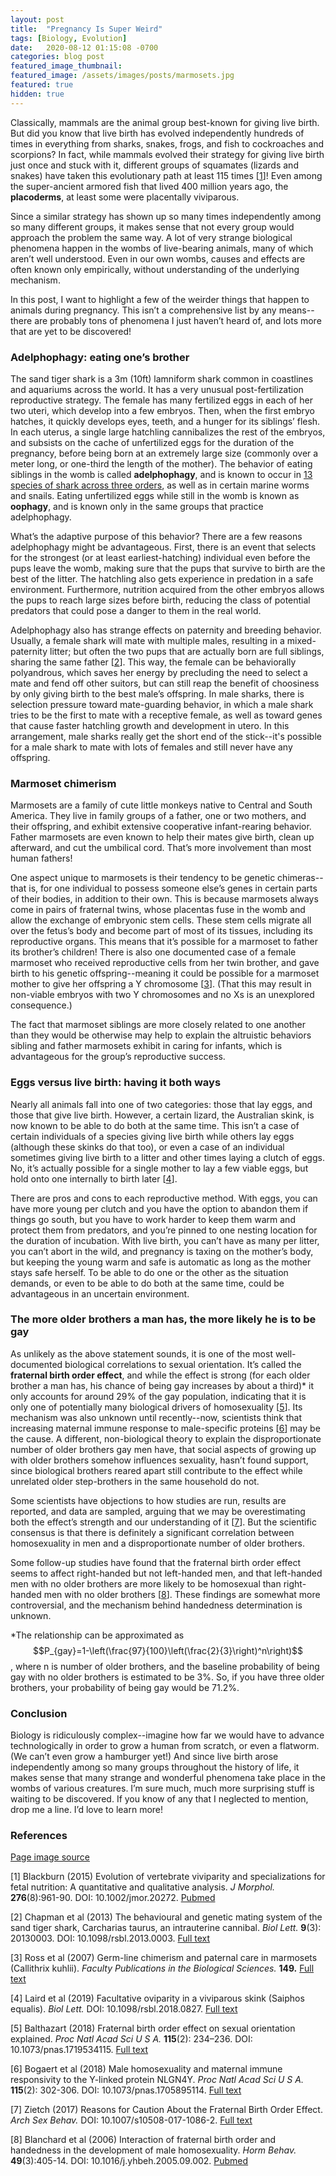 ```yaml
---
layout: post
title:  "Pregnancy Is Super Weird"
tags: [Biology, Evolution]
date:   2020-08-12 01:15:08 -0700
categories: blog post
featured_image_thumbnail:
featured_image: /assets/images/posts/marmosets.jpg
featured: true
hidden: true
---
```


Classically, mammals are the animal group best-known for giving live birth.  But did you know that live birth has evolved independently hundreds of times in everything from sharks, snakes, frogs, and fish to cockroaches and scorpions?  In fact, while mammals evolved their strategy for giving live birth just once and stuck with it, different groups of squamates (lizards and snakes) have taken this evolutionary path at least 115 times [[1](https://pubmed.ncbi.nlm.nih.gov/24652663/)]!  Even among the super-ancient armored fish that lived 400 million years ago, the **placoderms**, at least some were placentally viviparous.

Since a similar strategy has shown up so many times independently among so many different groups, it makes sense that not every group would approach the problem the same way.  A lot of very strange biological phenomena happen in the wombs of live-bearing animals, many of which aren’t well understood.  Even in our own wombs, causes and effects are often known only empirically, without understanding of the underlying mechanism.

In this post, I want to highlight a few of the weirder things that happen to animals during pregnancy.  This isn’t a comprehensive list by any means--there are probably tons of phenomena I just haven’t heard of, and lots more that are yet to be discovered!

### Adelphophagy: eating one’s brother

The sand tiger shark is a 3m (10ft) lamniform shark common in coastlines and aquariums across the world.  It has a very unusual post-fertilization reproductive strategy.  The female has many fertilized eggs in each of her two uteri, which develop into a few embryos.  Then, when the first embryo hatches, it quickly develops eyes, teeth, and a hunger for its siblings’ flesh.  In each uterus, a single large hatchling cannibalizes the rest of the embryos, and subsists on the cache of unfertilized eggs for the duration of the pregnancy, before being born at an extremely large size (commonly over a meter long, or one-third the length of the mother).  The behavior of eating siblings in the womb is called **adelphophagy**, and is known to occur in [13 species of shark across three orders](http://www.elasmo-research.org/education/topics/lh_intrauterine_cannibalism.htm), as well as in certain marine worms and snails.  Eating unfertilized eggs while still in the womb is known as **oophagy**, and is known only in the same groups that practice adelphophagy.

What’s the adaptive purpose of this behavior?  There are a few reasons adelphophagy might be advantageous.  First, there is an event that selects for the strongest (or at least earliest-hatching) individual even before the pups leave the womb, making sure that the pups that survive to birth are the best of the litter.  The hatchling also gets experience in predation in a safe environment.  Furthermore, nutrition acquired from the other embryos allows the pups to reach large sizes before birth, reducing the class of potential predators that could pose a danger to them in the real world.

Adelphophagy also has strange effects on paternity and breeding behavior.  Usually, a female shark will mate with multiple males, resulting in a mixed-paternity litter; but often the two pups that are actually born are full siblings, sharing the same father [[2](https://www.ncbi.nlm.nih.gov/pmc/articles/PMC3645029/)].  This way, the female can be behaviorally polyandrous, which saves her energy by precluding the need to select a mate and fend off other suitors, but can still reap the benefit of choosiness by only giving birth to the best male’s offspring.  In male sharks, there is selection pressure toward mate-guarding behavior, in which a male shark tries to be the first to mate with a receptive female, as well as toward genes that cause faster hatchling growth and development in utero.  In this arrangement, male sharks really get the short end of the stick--it's possible for a male shark to mate with lots of females and still never have any offspring.

### Marmoset chimerism

Marmosets are a family of cute little monkeys native to Central and South America.  They live in family groups of a father, one or two mothers, and their offspring, and exhibit extensive cooperative infant-rearing behavior.  Father marmosets are even known to help their mates give birth, clean up afterward, and cut the umbilical cord.  That’s more involvement than most human fathers!

One aspect unique to marmosets is their tendency to be genetic chimeras--that is, for one individual to possess someone else’s genes in certain parts of their bodies, in addition to their own.  This is because marmosets always come in pairs of fraternal twins, whose placentas fuse in the womb and allow the exchange of embryonic stem cells.  These stem cells migrate all over the fetus’s body and become part of most of its tissues, including its reproductive organs.  This means that it’s possible for a marmoset to father its brother’s children!  There is also one documented case of a female marmoset who received reproductive cells from her twin brother, and gave birth to his genetic offspring--meaning it could be possible for a marmoset mother to give her offspring a Y chromosome [[3](https://digitalcommons.unl.edu/cgi/viewcontent.cgi?referer=https://en.wikipedia.org/&httpsredir=1&article=1148&context=bioscifacpub)].  (That this may result in non-viable embryos with two Y chromosomes and no Xs is an unexplored consequence.)

The fact that marmoset siblings are more closely related to one another than they would be otherwise may help to explain the altruistic behaviors sibling and father marmosets exhibit in caring for infants, which is advantageous for the group’s reproductive success.

### Eggs versus live birth: having it both ways

Nearly all animals fall into one of two categories: those that lay eggs, and those that give live birth.  However, a certain lizard, the Australian skink, is now known to be able to do both at the same time.  This isn’t a case of certain individuals of a species giving live birth while others lay eggs (although these skinks do that too), or even a case of an individual sometimes giving live birth to a litter and other times laying a clutch of eggs.  No, it’s actually possible for a single mother to lay a few viable eggs, but hold onto one internally to birth later [[4](https://royalsocietypublishing.org/doi/10.1098/rsbl.2018.0827)].  

There are pros and cons to each reproductive method.  With eggs, you can have more young per clutch and you have the option to abandon them if things go south, but you have to work harder to keep them warm and protect them from predators, and you’re pinned to one nesting location for the duration of incubation.  With live birth, you can’t have as many per litter, you can’t abort in the wild, and pregnancy is taxing on the mother’s body, but keeping the young warm and safe is automatic as long as the mother stays safe herself.  To be able to do one or the other as the situation demands, or even to be able to do both at the same time, could be advantageous in an uncertain environment.

### The more older brothers a man has, the more likely he is to be gay
As unlikely as the above statement sounds, it is one of the most well-documented biological correlations to sexual orientation.  It’s called the **fraternal birth order effect**, and while the effect is strong (for each older brother a man has, his chance of being gay increases by about a third)\* it only accounts for around 29% of the gay population, indicating that it is only one of potentially many biological drivers of homosexuality [[5](https://www.ncbi.nlm.nih.gov/pmc/articles/PMC5777082/#r12)].  Its mechanism was also unknown until recently--now, scientists think that increasing maternal immune response to male-specific proteins [[6](https://www.ncbi.nlm.nih.gov/pmc/articles/PMC5777026/)] may be the cause.  A different, non-biological theory to explain the disproportionate number of older brothers gay men have, that social aspects of growing up with older brothers somehow influences sexuality, hasn’t found support, since biological brothers reared apart still contribute to the effect while unrelated older step-brothers in the same household do not.

Some scientists have objections to how studies are run, results are reported, and data are sampled, arguing that we may be overestimating both the effect’s strength and our understanding of it [[7](https://www2.psy.uq.edu.au/~uqbziets/Zietsch%202017%20Reasons%20for%20caution%20about%20the%20fraternal%20birth%20order%20effect.pdf)].  But the scientific consensus is that there is definitely a significant correlation between homosexuality in men and a disproportionate number of older brothers.

Some follow-up studies have found that the fraternal birth order effect seems to affect right-handed but not left-handed men, and that left-handed men with no older brothers are more likely to be homosexual than right-handed men with no older brothers [[8](https://pubmed.ncbi.nlm.nih.gov/16246335/)].  These findings are somewhat more controversial, and the mechanism behind handedness determination is unknown.

\*The relationship can be approximated as $$P_{gay}=1-\left(\frac{97}{100}\left(\frac{2}{3}\right)^n\right)$$, where n is number of older brothers, and the baseline probability of being gay with no older brothers is estimated to be 3%.  So, if you have three older brothers, your probability of being gay would be 71.2%.

### Conclusion

Biology is ridiculously complex--imagine how far we would have to advance technologically in order to grow a human from scratch, or even a flatworm.  (We can’t even grow a hamburger yet!)  And since live birth arose independently among so many groups throughout the history of life, it makes sense that many strange and wonderful phenomena take place in the wombs of various creatures.  I’m sure much, much more surprising stuff is waiting to be discovered.  If you know of any that I neglected to mention, drop me a line.  I’d love to learn more!

### References
[Page image source](https://semioticon.com/semiotix/2016/10/lessons-from-the-marmosets/)

[1] Blackburn (2015) Evolution of vertebrate viviparity and specializations for fetal nutrition: A quantitative and qualitative analysis. *J Morphol.* **276**(8):961-90. DOI: 10.1002/jmor.20272. [Pubmed](https://pubmed.ncbi.nlm.nih.gov/24652663/)

[2] Chapman et al (2013) The behavioural and genetic mating system of the sand tiger shark, Carcharias taurus, an intrauterine cannibal. *Biol Lett.* **9**(3): 20130003. DOI: 10.1098/rsbl.2013.0003.  [Full text](https://www.ncbi.nlm.nih.gov/pmc/articles/PMC3645029/)

[3] Ross et al (2007) Germ-line chimerism and paternal care in marmosets (Callithrix kuhlii).  *Faculty Publications in the Biological Sciences.* **149.**  [Full text](https://digitalcommons.unl.edu/cgi/viewcontent.cgi?referer=https://en.wikipedia.org/&httpsredir=1&article=1148&context=bioscifacpub)

[4] Laird et al (2019) Facultative oviparity in a viviparous skink (Saiphos equalis).  *Biol Lett.* DOI: 10.1098/rsbl.2018.0827. [Full text](https://royalsocietypublishing.org/doi/10.1098/rsbl.2018.0827)

[5] Balthazart (2018) Fraternal birth order effect on sexual orientation explained.  *Proc Natl Acad Sci U S A.* **115**(2): 234–236. DOI: 10.1073/pnas.1719534115. [Full text](https://www.ncbi.nlm.nih.gov/pmc/articles/PMC5777082/#r12)

[6] Bogaert et al (2018) Male homosexuality and maternal immune responsivity to the Y-linked protein NLGN4Y. *Proc Natl Acad Sci U S A.* **115**(2): 302-306. DOI: 10.1073/pnas.1705895114. [Full text](https://www.ncbi.nlm.nih.gov/pmc/articles/PMC5777026/)

[7] Zietch (2017) Reasons for Caution About the Fraternal Birth Order Effect.  *Arch Sex Behav.* DOI: 10.1007/s10508-017-1086-2. [Full text](https://www2.psy.uq.edu.au/~uqbziets/Zietsch%202017%20Reasons%20for%20caution%20about%20the%20fraternal%20birth%20order%20effect.pdf)

[8] Blanchard et al (2006) Interaction of fraternal birth order and handedness in the development of male homosexuality. *Horm Behav.* **49**(3):405-14. DOI: 10.1016/j.yhbeh.2005.09.002. [Pubmed](https://pubmed.ncbi.nlm.nih.gov/16246335/)